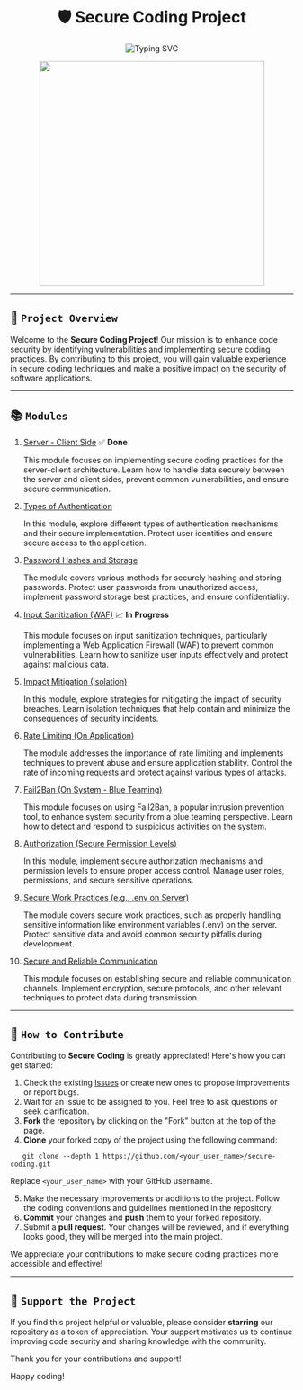<div align="center">

# 🛡️ Secure Coding Project

![Typing SVG](https://readme-typing-svg.demolab.com?font=Fira+Code&weight=700&size=23&pause=1000&color=1C7F13&center=true&width=435&lines=Secure+Coding+Project)

<p align="center">
  <img width="400" height="400" src="https://cdn.ourcodeworld.com/public-media/articles/articleocw-5d8255083bfd2.webp">
</p>

</div>

---

## 🚀 `Project Overview`

Welcome to the **Secure Coding Project**! Our mission is to enhance code security by identifying vulnerabilities and implementing secure coding practices. By contributing to this project, you will gain valuable experience in secure coding techniques and make a positive impact on the security of software applications.

---

## 📚 `Modules`

1. [Server - Client Side](https://github.com/thepwnexperts/m1) ✅ **Done**

   This module focuses on implementing secure coding practices for the server-client architecture. Learn how to handle data securely between the server and client sides, prevent common vulnerabilities, and ensure secure communication.

2. [Types of Authentication](https://github.com/thepwnexperts/m2)

   In this module, explore different types of authentication mechanisms and their secure implementation. Protect user identities and ensure secure access to the application.

3. [Password Hashes and Storage](https://github.com/thepwnexperts/m3)

   The module covers various methods for securely hashing and storing passwords. Protect user passwords from unauthorized access, implement password storage best practices, and ensure confidentiality.

4. [Input Sanitization (WAF)](https://github.com/thepwnexperts/m4) 📈 **In Progress**

   This module focuses on input sanitization techniques, particularly implementing a Web Application Firewall (WAF) to prevent common vulnerabilities. Learn how to sanitize user inputs effectively and protect against malicious data.

5. [Impact Mitigation (Isolation)](https://github.com/thepwnexperts/m5)

   In this module, explore strategies for mitigating the impact of security breaches. Learn isolation techniques that help contain and minimize the consequences of security incidents.

6. [Rate Limiting (On Application)](https://github.com/thepwnexperts/m6)

   The module addresses the importance of rate limiting and implements techniques to prevent abuse and ensure application stability. Control the rate of incoming requests and protect against various types of attacks.

7. [Fail2Ban (On System - Blue Teaming)](https://github.com/thepwnexperts/m7)

   This module focuses on using Fail2Ban, a popular intrusion prevention tool, to enhance system security from a blue teaming perspective. Learn how to detect and respond to suspicious activities on the system.

8. [Authorization (Secure Permission Levels)](https://github.com/thepwnexperts/m8)

   In this module, implement secure authorization mechanisms and permission levels to ensure proper access control. Manage user roles, permissions, and secure sensitive operations.

9. [Secure Work Practices (e.g., .env on Server)](https://github.com/thepwnexperts/m9)

   The module covers secure work practices, such as properly handling sensitive information like environment variables (.env) on the server. Protect sensitive data and avoid common security pitfalls during development.

10. [Secure and Reliable Communication](https://github.com/thepwnexperts/m10)

    This module focuses on establishing secure and reliable communication channels. Implement encryption, secure protocols, and other relevant techniques to protect data during transmission.

---

## 💪 `How to Contribute`

Contributing to **Secure Coding** is greatly appreciated! Here's how you can get started:

1. Check the existing [Issues](https://github.com/thepwnexperts/secure-coding/issues) or create new ones to propose improvements or report bugs.
2. Wait for an issue to be assigned to you. Feel free to ask questions or seek clarification.
3. **Fork** the repository by clicking on the "Fork" button at the top of the page.
4. **Clone** your forked copy of the project using the following command:

```
   git clone --depth 1 https://github.com/<your_user_name>/secure-coding.git
```

Replace `<your_user_name>` with your GitHub username.

5. Make the necessary improvements or additions to the project. Follow the coding conventions and guidelines mentioned in the repository.
6. **Commit** your changes and **push** them to your forked repository.
7. Submit a **pull request**. Your changes will be reviewed, and if everything looks good, they will be merged into the main project.

We appreciate your contributions to make secure coding practices more accessible and effective!

---

## 🌟 `Support the Project`

If you find this project helpful or valuable, please consider **starring** our repository as a token of appreciation. Your support motivates us to continue improving code security and sharing knowledge with the community.

Thank you for your contributions and support!

Happy coding!
